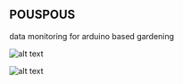 ## POUSPOUS

data monitoring for arduino based gardening

![alt text](https://github.com/pourquoi/pouspous/blob/master/IMG_20200810_002426.jpg?raw=true)
    
![alt text](https://github.com/pourquoi/pouspous/blob/master/IMG_20200810_013019.jpg?raw=true)

